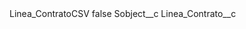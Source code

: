 <?xml version="1.0" encoding="UTF-8"?>
<CustomMetadata xmlns="http://soap.sforce.com/2006/04/metadata" xmlns:xsi="http://www.w3.org/2001/XMLSchema-instance" xmlns:xsd="http://www.w3.org/2001/XMLSchema">
    <label>Linea_ContratoCSV</label>
    <protected>false</protected>
    <values>
        <field>Sobject__c</field>
        <value xsi:type="xsd:string">Linea_Contrato__c</value>
    </values>
</CustomMetadata>
